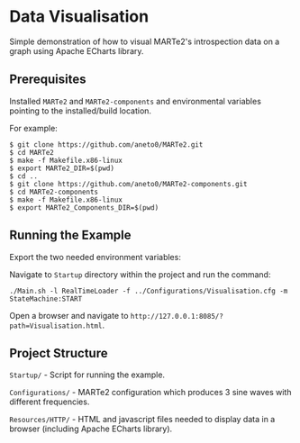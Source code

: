 # Data Visualisation

Simple demonstration of how to visual MARTe2's introspection data on a graph using Apache ECharts library.

## Prerequisites

Installed `MARTe2` and `MARTe2-components` and environmental variables pointing to the installed/build location.

For example:
```
$ git clone https://github.com/aneto0/MARTe2.git
$ cd MARTe2
$ make -f Makefile.x86-linux
$ export MARTe2_DIR=$(pwd)
$ cd ..
$ git clone https://github.com/aneto0/MARTe2-components.git
$ cd MARTe2-components
$ make -f Makefile.x86-linux
$ export MARTe2_Components_DIR=$(pwd)
```

## Running the Example

Export the two needed environment variables:

Navigate to `Startup` directory within the project and run the command:

`./Main.sh -l RealTimeLoader -f ../Configurations/Visualisation.cfg -m StateMachine:START`

Open a browser and navigate to `http://127.0.0.1:8085/?path=Visualisation.html`.

## Project Structure

`Startup/` - Script for running the example.

`Configurations/` - MARTe2 configuration which produces 3 sine waves with different frequencies.

`Resources/HTTP/` - HTML and javascript files needed to display data in a browser (including Apache ECharts library).

